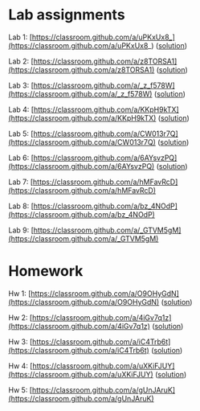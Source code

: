 # Lab assignments

Lab 1: [https://classroom.github.com/a/uPKxUx8_](https://classroom.github.com/a/uPKxUx8_) ([solution](https://github.com/TP1-HHU/lab1))

Lab 2: [https://classroom.github.com/a/z8TORSA1](https://classroom.github.com/a/z8TORSA1) ([solution](https://github.com/TP1-HHU/lab2))

Lab 3: [https://classroom.github.com/a/_z_f578W](https://classroom.github.com/a/_z_f578W)  ([solution](https://github.com/TP1-HHU/lab3))

Lab 4: [https://classroom.github.com/a/KKpH9kTX](https://classroom.github.com/a/KKpH9kTX) ([solution](https://github.com/TP1-HHU/lab4))

Lab 5: [https://classroom.github.com/a/CW013r7Q](https://classroom.github.com/a/CW013r7Q) ([solution](https://github.com/TP1-HHU/lab5))

Lab 6:  [https://classroom.github.com/a/6AYsvzPQ](https://classroom.github.com/a/6AYsvzPQ) ([solution](https://github.com/TP1-HHU/lab6))

Lab 7: [https://classroom.github.com/a/hMFavRcD](https://classroom.github.com/a/hMFavRcD)

Lab 8:  [https://classroom.github.com/a/bz_4NOdP](https://classroom.github.com/a/bz_4NOdP)

Lab 9: [https://classroom.github.com/a/_GTVM5gM](https://classroom.github.com/a/_GTVM5gM)

# Homework

Hw 1: [https://classroom.github.com/a/O9OHyGdN](https://classroom.github.com/a/O9OHyGdN) ([solution](https://github.com/TP1-HHU/hw1))

Hw 2: [https://classroom.github.com/a/4iGv7q1z](https://classroom.github.com/a/4iGv7q1z) ([solution](https://github.com/TP1-HHU/hw2))

Hw 3: [https://classroom.github.com/a/iC4Trb6t](https://classroom.github.com/a/iC4Trb6t) ([solution](https://github.com/TP1-HHU/hw3))

Hw 4: [https://classroom.github.com/a/uXKiFJUY](https://classroom.github.com/a/uXKiFJUY) ([solution](https://github.com/TP1-HHU/hw4))

Hw 5: [https://classroom.github.com/a/gUnJAruK](https://classroom.github.com/a/gUnJAruK)
